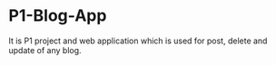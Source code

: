 # P1-Blog-App
It is P1 project and web application which is used for post, delete and update of any blog.
